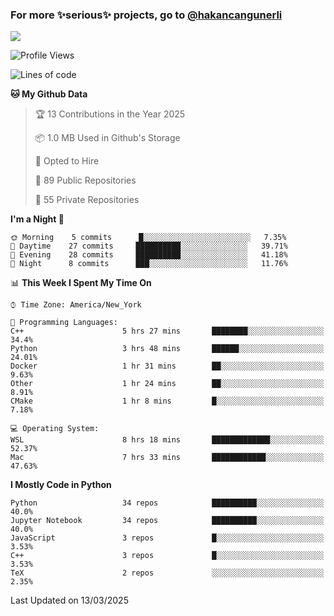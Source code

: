 ### For more ✨serious✨ projects, go to [@hakancangunerli](https://github.com/hakancangunerli)

![](https://github-readme-stats.vercel.app/api/top-langs/?username=johngunerli&layout=compact&hide=jupyter%20notebook,tex,html,shell,CSS,Ruby,Makefile,EmberScript,MATLAB,C&langs_count=6&exclude_repo=2015-csharp,gt_code,gsu_code,uga_code,uga_robotics)

<!--START_SECTION:waka-->
![Profile Views](http://img.shields.io/badge/Profile%20Views-0-blue)

![Lines of code](https://img.shields.io/badge/From%20Hello%20World%20I%27ve%20Written-481338%20lines%20of%20code-blue)

**🐱 My Github Data** 

> 🏆 13 Contributions in the Year 2025
 > 
> 📦 1.0 MB Used in Github's Storage 
 > 
> 💼 Opted to Hire
 > 
> 📜 89 Public Repositories 
 > 
> 🔑 55 Private Repositories  
 > 
**I'm a Night 🦉** 

```text
🌞 Morning    5 commits      █░░░░░░░░░░░░░░░░░░░░░░░░   7.35% 
🌆 Daytime    27 commits     ██████████░░░░░░░░░░░░░░░   39.71% 
🌃 Evening    28 commits     ██████████░░░░░░░░░░░░░░░   41.18% 
🌙 Night      8 commits      ███░░░░░░░░░░░░░░░░░░░░░░   11.76%

```


📊 **This Week I Spent My Time On** 

```text
⌚︎ Time Zone: America/New_York

💬 Programming Languages: 
C++                      5 hrs 27 mins       ████████░░░░░░░░░░░░░░░░░   34.4% 
Python                   3 hrs 48 mins       ██████░░░░░░░░░░░░░░░░░░░   24.01% 
Docker                   1 hr 31 mins        ██░░░░░░░░░░░░░░░░░░░░░░░   9.63% 
Other                    1 hr 24 mins        ██░░░░░░░░░░░░░░░░░░░░░░░   8.91% 
CMake                    1 hr 8 mins         █░░░░░░░░░░░░░░░░░░░░░░░░   7.18%

💻 Operating System: 
WSL                      8 hrs 18 mins       █████████████░░░░░░░░░░░░   52.37% 
Mac                      7 hrs 33 mins       ████████████░░░░░░░░░░░░░   47.63%

```

**I Mostly Code in Python** 

```text
Python                   34 repos            ██████████░░░░░░░░░░░░░░░   40.0% 
Jupyter Notebook         34 repos            ██████████░░░░░░░░░░░░░░░   40.0% 
JavaScript               3 repos             █░░░░░░░░░░░░░░░░░░░░░░░░   3.53% 
C++                      3 repos             █░░░░░░░░░░░░░░░░░░░░░░░░   3.53% 
TeX                      2 repos             ░░░░░░░░░░░░░░░░░░░░░░░░░   2.35%

```



 Last Updated on 13/03/2025
<!--END_SECTION:waka-->


